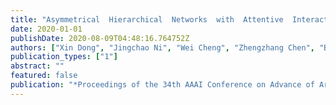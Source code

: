 ```yaml
---
title: "Asymmetrical  Hierarchical  Networks  with  Attentive  Interactions  for  Interpretable  Review-based  Recommendation"
date: 2020-01-01
publishDate: 2020-08-09T04:48:16.764752Z
authors: ["Xin Dong", "Jingchao Ni", "Wei Cheng", "Zhengzhang Chen", "Bo Zong", "Dongjin Song", "Yanchi Liu", "Haifeng Chen", "Gerard de Melo"]
publication_types: ["1"]
abstract: ""
featured: false
publication: "*Proceedings of the 34th AAAI Conference on Advance of Artificial Intelligence (AAAI)*"
---
```


